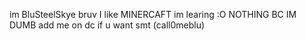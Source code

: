 im BluSteelSkye bruv
I like MINERCAFT
im learing :O NOTHING BC IM DUMB
add me on dc if u want smt (call0meblu)

<!---
BluSteelSkye/BluSteelSkye is a ✨ special ✨ repository because its `README.md` (this file) appears on your GitHub profile.
You can click the Preview link to take a look at your changes.
--->
